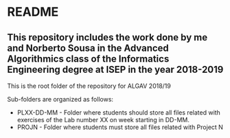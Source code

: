 # README #

## This repository includes the work done by me and Norberto Sousa in the Advanced Algorithmics class of the Informatics Engineering degree at ISEP in the year 2018-2019

This is the root folder of the repository for ALGAV 2018/19

Sub-folders are organized as follows:

- PLXX-DD-MM - Folder where students should store all files related with exercises of the Lab number XX on week starting in DD-MM.
- PROJN - Folder where students must store all files related with Project N
